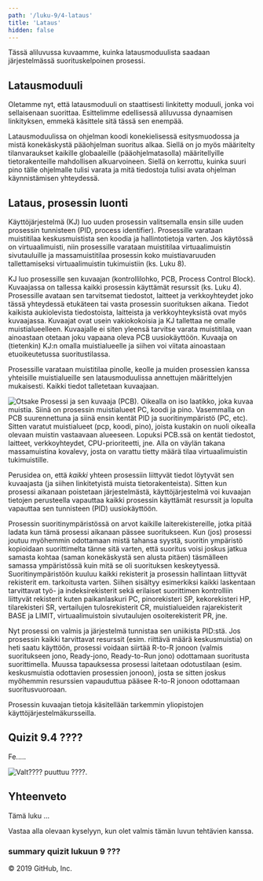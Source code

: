 ```yaml
---
path: '/luku-9/4-lataus'
title: 'Lataus'
hidden: false
---
```


<div>
<lead>Tässä aliluvussa kuvaamme, kuinka latausmoduulista saadaan järjestelmässä suorituskelpoinen prosessi. 
</lead>
</div>

## Latausmoduuli
Oletamme nyt, että latausmoduuli on staattisesti linkitetty moduuli, jonka voi sellaisenaan suorittaa. Esittelimme edellisessä aliluvussa dynaamisen linkityksen, emmekä käsittele sitä tässä sen enempää. 

Latausmoduulissa on ohjelman koodi konekielisessä esitysmuodossa ja mistä konekäskystä pääohjelman suoritus alkaa. Siellä on jo myös määritelty tilanvaraukset kaikille globaaleille (pääohjelmatasolla) määritellyille tietorakenteille mahdollisen alkuarvoineen. Siellä on kerrottu, kuinka suuri pino tälle ohjelmalle tulisi varata ja mitä tiedostoja tulisi avata ohjelman käynnistämisen yhteydessä. 

## Lataus, prosessin luonti
Käyttöjärjestelmä (KJ) luo uuden prosessin valitsemalla ensin sille uuden prosessin tunnisteen (PID, process identifier). Prosessille varataan muistitilaa keskusmuistista sen koodia ja hallintotietoja varten. Jos käytössä on virtuaalimuisti, niin prosessille varataan muistitilaa virtuaalimuistin sivutauluille ja massamuistitilaa prosessin koko muistiavaruuden tallettamiseksi virtuaalimuistin tukimuistiin (ks. Luku 8).

KJ luo prosessille sen kuvaajan (kontrollilohko, PCB, Process Control Block). Kuvaajassa on tallessa kaikki prosessin käyttämät resurssit (ks. Luku 4). Prosessille avataan sen tarvitsemat tiedostot, laitteet ja verkkoyhteydet joko tässä yhteydessä etukäteen tai vasta prosessin suorituksen aikana. Tiedot kaikista aukiolevista tiedostoista, laitteista ja verkkoyhteyksistä ovat myös kuvaajassa. Kuvaajat ovat usein vakiokokoisia ja KJ tallettaa ne omalle muistialueelleen. Kuvaajalle ei siten yleensä tarvitse varata muistitilaa, vaan ainoastaan otetaan joku vapaana oleva PCB uusiokäyttöön. Kuvaaja on (tietenkin) KJ:n omalla muistialueelle ja siihen voi viitata ainoastaan etuoikeutetussa suoritustilassa.

Prosessille varataan muistitilaa pinolle, keolle ja muiden prosessien kanssa yhteisille muistialueille sen latausmoduulissa annettujen määrittelyjen mukaisesti. Kaikki tiedot talletetaan kuvaajaan. 

<!-- kuva: ch-9-4-prosessi-pcb  -->
![Otsake Prosessi ja sen kuvaaja (PCB). Oikealla on iso laatikko, joka kuvaa muistia. Siinä on prosessin muistialueet PC, koodi ja pino. Vasemmalla on PCB suurennettuna ja siinä ensin kentät PID ja suoritinympäristö (PC, etc). Sitten varatut muistialueet (pcp, koodi, pino), joista kustakin on nuoli oikealla olevaan muistin vastaavaan alueeseen. Lopuksi PCB.ssä on kentät tiedostot, laitteet, verkkoyhteydet, CPU-prioriteetti, jne.  Alla on väylän takana massamuistina kovalevy, josta on varattu tietty määrä tilaa virtuaalimuistin tukimuistille.](./ch-9-4-prosessi-pcb.svg)
<div>
<illustrations motive="ch-9-4-prosessi-pcb"></illustrations>
</div>

Perusidea on, että _kaikki_ yhteen prosessiin liittyvät tiedot löytyvät sen kuvaajasta (ja siihen linkitetyistä muista tietorakenteista). Sitten kun prosessi aikanaan poistetaan järjestelmästä, käyttöjärjestelmä voi kuvaajan tietojen perusteella vapauttaa kaikki prosessin käyttämät resurssit ja lopulta vapauttaa sen tunnisteen (PID) uusiokäyttöön.

Prosessin suoritinympäristössä on arvot kaikille laiterekistereille, jotka pitää ladata kun tämä prosessi aikanaan pässee suoritukseen. Kun (jos) prosessi joutuu myöhemmin odottamaan mistä tahansa syystä, suoritin ympäristö kopioidaan suorittimelta tänne sitä varten, että suoritus voisi joskus jatkua samasta kohtaa (saman konekäskystä sen alusta pitäen) täsmälleen samassa ympäristössä kuin mitä se oli suorituksen keskeytyessä. Suoritinympäristöön kuuluu kaikki rekisterit ja prosessin hallintaan liittyvät rekisterit em. tarkoitusta varten. Siihen sisältyy esimerkiksi kaikki laskentaan tarvittavat työ- ja indeksirekisterit sekä erilaiset suorittimen kontrolliin liittyvät rekisterit kuten paikanlaskuri PC, pinorekisteri SP, kekorekisteri HP, tilarekisteri SR, vertailujen tulosrekisterit CR, muistialueiden rajarekisterit BASE ja LIMIT, virtuaalimuistoin sivutaulujen osoiterekisterit PR, jne.

Nyt prosessi on valmis ja järjestelmä tunnistaa sen uniikista PID:stä. Jos prosessin kaikki tarvittavat resurssit (esim. riittävä määrä keskusmuistia) on heti saatu käyttöön, prosessi voidaan siirtää R-to-R jonoon (valmis suoritukseen jono, Ready-jono, Ready-to-Run jono) odottamaan suoritusta suorittimella. Muussa tapauksessa prosessi laitetaan odotustilaan (esim. keskusmuistia odottavien prosessien jonoon), josta se sitten joskus myöhemmin resurssien vapauduttua pääsee R-to-R jonoon odottamaan suoritusvuoroaan.

Prosessin kuvaajan tietoja käsitellään tarkemmin yliopistojen käyttöjärjestelmäkursseilla.



## Quizit 9.4 ????
<!--  quizit 9.4.???  -->
<div><quiz id="4b44871b-2fe7-4fe1-978c-267d5bf8de80"></quiz></div>

<text-box variant="example" name="Historiaa:  ?????  ">

Fe.....

![Valt????  puuttuu ????.](./ch-9-3-transistori.svg)
<div>
<illustrations motive="ch-9-3-transistori"></illustrations>
</div>

</text-box>

## Yhteenveto
Tämä luku ...

Vastaa alla olevaan kyselyyn, kun olet valmis tämän luvun tehtävien kanssa.

### summary quizit lukuun 9 ???

<div><quiz id="4b44871b-2fe7-4fe1-978c-267d5bf8de80"></quiz></div>
© 2019 GitHub, Inc.
